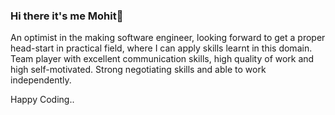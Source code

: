 ### Hi there it's me Mohit👋

<!--
**mbbharti/mbbharti** is a ✨ _special_ ✨ repository because its `README.md` (this file) appears on your GitHub profile.

Here are some ideas to get you started:
Gist about me

- 🔭 I’m Computer Science student
- ⚡ Competetive Programmer
- 🌱 I’m currently learning and mastering python(libraries,frameworks)
- 👯 I’m looking for challanging work opportunities ahead
- 📫 How to reach me: <a href="mailto:mohit.bharti566@gmail.com"> lets get in touch </a>
- 😄 Linkedin: <a href " https://www.linkedin.com/in/mohit-bharti-100965153/ "> Linkedin </a>

-->
An optimist in the making software engineer, looking forward to get a proper head-start in practical field, where I can apply skills
learnt in this domain. Team player with excellent communication skills, high quality of work and high self-motivated. Strong
negotiating skills and able to work independently.

Happy Coding..
